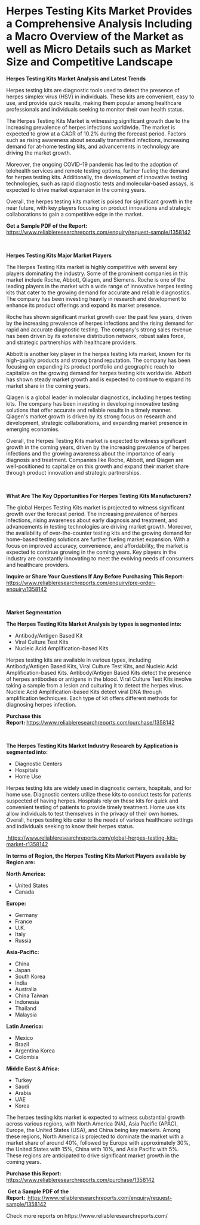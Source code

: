 <p><h1>Herpes Testing Kits Market Provides a Comprehensive Analysis Including a Macro Overview of the Market as well as Micro Details such as Market Size and Competitive Landscape</h1></p><p><strong>Herpes Testing Kits Market Analysis and Latest Trends</strong></p>
<p><p>Herpes testing kits are diagnostic tools used to detect the presence of herpes simplex virus (HSV) in individuals. These kits are convenient, easy to use, and provide quick results, making them popular among healthcare professionals and individuals seeking to monitor their own health status.</p><p>The Herpes Testing Kits Market is witnessing significant growth due to the increasing prevalence of herpes infections worldwide. The market is expected to grow at a CAGR of 10.2% during the forecast period. Factors such as rising awareness about sexually transmitted infections, increasing demand for at-home testing kits, and advancements in technology are driving the market growth.</p><p>Moreover, the ongoing COVID-19 pandemic has led to the adoption of telehealth services and remote testing options, further fueling the demand for herpes testing kits. Additionally, the development of innovative testing technologies, such as rapid diagnostic tests and molecular-based assays, is expected to drive market expansion in the coming years.</p><p>Overall, the herpes testing kits market is poised for significant growth in the near future, with key players focusing on product innovations and strategic collaborations to gain a competitive edge in the market.</p></p>
<p><strong>Get a Sample PDF of the Report:&nbsp;</strong> <a href="https://www.reliableresearchreports.com/enquiry/request-sample/1358142">https://www.reliableresearchreports.com/enquiry/request-sample/1358142</a></p>
<p>&nbsp;</p>
<p><strong>Herpes Testing Kits Major Market Players</strong></p>
<p><p>The Herpes Testing Kits market is highly competitive with several key players dominating the industry. Some of the prominent companies in this market include Roche, Abbott, Qiagen, and Siemens. Roche is one of the leading players in the market with a wide range of innovative herpes testing kits that cater to the growing demand for accurate and reliable diagnostics. The company has been investing heavily in research and development to enhance its product offerings and expand its market presence.</p><p>Roche has shown significant market growth over the past few years, driven by the increasing prevalence of herpes infections and the rising demand for rapid and accurate diagnostic testing. The company's strong sales revenue has been driven by its extensive distribution network, robust sales force, and strategic partnerships with healthcare providers.</p><p>Abbott is another key player in the herpes testing kits market, known for its high-quality products and strong brand reputation. The company has been focusing on expanding its product portfolio and geographic reach to capitalize on the growing demand for herpes testing kits worldwide. Abbott has shown steady market growth and is expected to continue to expand its market share in the coming years.</p><p>Qiagen is a global leader in molecular diagnostics, including herpes testing kits. The company has been investing in developing innovative testing solutions that offer accurate and reliable results in a timely manner. Qiagen's market growth is driven by its strong focus on research and development, strategic collaborations, and expanding market presence in emerging economies.</p><p>Overall, the Herpes Testing Kits market is expected to witness significant growth in the coming years, driven by the increasing prevalence of herpes infections and the growing awareness about the importance of early diagnosis and treatment. Companies like Roche, Abbott, and Qiagen are well-positioned to capitalize on this growth and expand their market share through product innovation and strategic partnerships.</p></p>
<p>&nbsp;</p>
<p><strong>What Are The Key Opportunities For Herpes Testing Kits Manufacturers?</strong></p>
<p><p>The global Herpes Testing Kits market is projected to witness significant growth over the forecast period. The increasing prevalence of herpes infections, rising awareness about early diagnosis and treatment, and advancements in testing technologies are driving market growth. Moreover, the availability of over-the-counter testing kits and the growing demand for home-based testing solutions are further fueling market expansion. With a focus on improved accuracy, convenience, and affordability, the market is expected to continue growing in the coming years. Key players in the industry are constantly innovating to meet the evolving needs of consumers and healthcare providers.</p></p>
<p><strong>Inquire or Share Your Questions If Any Before Purchasing This Report:</strong> <a href="https://www.reliableresearchreports.com/enquiry/pre-order-enquiry/1358142">https://www.reliableresearchreports.com/enquiry/pre-order-enquiry/1358142</a></p>
<p>&nbsp;</p>
<p><strong>Market Segmentation</strong></p>
<p><strong>The Herpes Testing Kits Market Analysis by types is segmented into:</strong></p>
<p><ul><li>Antibody/Antigen Based Kit</li><li>Viral Culture Test Kits</li><li>Nucleic Acid Amplification-based Kits</li></ul></p>
<p><p>Herpes testing kits are available in various types, including Antibody/Antigen Based Kits, Viral Culture Test Kits, and Nucleic Acid Amplification-based Kits. Antibody/Antigen Based Kits detect the presence of herpes antibodies or antigens in the blood. Viral Culture Test Kits involve taking a sample from a lesion and culturing it to detect the herpes virus. Nucleic Acid Amplification-based Kits detect viral DNA through amplification techniques. Each type of kit offers different methods for diagnosing herpes infection.</p></p>
<p><strong>Purchase this Report:&nbsp;</strong><a href="https://www.reliableresearchreports.com/purchase/1358142">https://www.reliableresearchreports.com/purchase/1358142</a></p>
<p>&nbsp;</p>
<p><strong>The Herpes Testing Kits Market Industry Research by Application is segmented into:</strong></p>
<p><ul><li>Diagnostic Centers</li><li>Hospitals</li><li>Home Use</li></ul></p>
<p><p>Herpes testing kits are widely used in diagnostic centers, hospitals, and for home use. Diagnostic centers utilize these kits to conduct tests for patients suspected of having herpes. Hospitals rely on these kits for quick and convenient testing of patients to provide timely treatment. Home use kits allow individuals to test themselves in the privacy of their own homes. Overall, herpes testing kits cater to the needs of various healthcare settings and individuals seeking to know their herpes status.</p></p>
<p><a href="https://www.reliableresearchreports.com/global-herpes-testing-kits-market-r1358142">&nbsp;https://www.reliableresearchreports.com/global-herpes-testing-kits-market-r1358142</a></p>
<p><strong>In terms of Region, the Herpes Testing Kits Market Players available by Region are:</strong></p>
<p>
    <p> <strong> North America: </strong>
        <ul>
            <li>United States</li>
            <li>Canada</li>
        </ul>
        </p> 
    <p> <strong> Europe: </strong>
        <ul>
            <li>Germany</li>
            <li>France</li>
            <li>U.K.</li>
            <li>Italy</li>
            <li>Russia</li>
        </ul>
        </p> 
    <p> <strong> Asia-Pacific: </strong>
        <ul>
            <li>China</li>
            <li>Japan</li>
            <li>South Korea</li>
            <li>India</li>
            <li>Australia</li>
            <li>China Taiwan</li>
            <li>Indonesia</li>
            <li>Thailand</li>
            <li>Malaysia</li>
        </ul>
        </p> 
    <p> <strong> Latin America: </strong>
        <ul>
            <li>Mexico</li>
            <li>Brazil</li>
            <li>Argentina Korea</li>
            <li>Colombia</li>
        </ul>
        </p> 
    <p> <strong> Middle East & Africa: </strong>
        <ul>
            <li>Turkey</li>
            <li>Saudi</li>
            <li>Arabia</li>
            <li>UAE</li>
            <li>Korea</li>
        </ul>
    </p>
    </p>
<p><p>The herpes testing kits market is expected to witness substantial growth across various regions, with North America (NA), Asia Pacific (APAC), Europe, the United States (USA), and China being key markets. Among these regions, North America is projected to dominate the market with a market share of around 40%, followed by Europe with approximately 30%, the United States with 15%, China with 10%, and Asia Pacific with 5%. These regions are anticipated to drive significant market growth in the coming years.</p></p>
<p><strong>Purchase this Report: </strong><a href="https://www.reliableresearchreports.com/purchase/1358142">https://www.reliableresearchreports.com/purchase/1358142</a></p>
<p>&nbsp;<strong>Get a Sample PDF of the Report:&nbsp;&nbsp;</strong><a href="https://www.reliableresearchreports.com/enquiry/request-sample/1358142">https://www.reliableresearchreports.com/enquiry/request-sample/1358142</a></p>
<p><strong></strong></p>
<p>Check more reports on https://www.reliableresearchreports.com/</p>